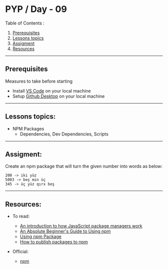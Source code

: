 # PYP / Day - 09

Table of Contents :

1. [Prerequisites](#prerequisites)
1. [Lessons topics](#lessons-topics)  
1. [Assigment](#assigment)
1. [Resources](#resources)

---
## Prerequisites

Measures to take before starting

* Install [VS Code](https://code.visualstudio.com/download) on your local machine
* Setup [Github Desktop](https://desktop.github.com/) on your local machine

---

## Lessons topics:

* NPM Packages
    * Dependencies, Dev Dependencies, Scripts

---

## Assigment:


Create an npm package that will turn the given number into words as below: 

```
200 -> iki yüz
5003 -> beş min üç
345 -> üç yüz qırx beş
```

---

## Resources:


* To read:

    - [An introduction to how JavaScript package managers work](https://www.freecodecamp.org/news/javascript-package-managers-101-9afd926add0a/)
    - [An Absolute Beginner's Guide to Using npm](https://nodesource.com/blog/an-absolute-beginners-guide-to-using-npm/)
    - [Using npm Package](https://guide.meteor.com/using-npm-packages.html)
    - [How to publish packages to npm](https://zellwk.com/blog/publish-to-npm/)

* Official:

    - [npm](https://www.npmjs.com/)
